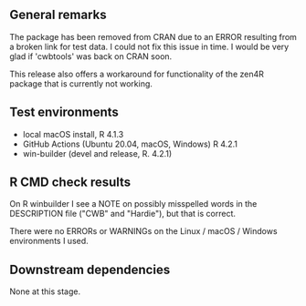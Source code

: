 ## General remarks

The package has been removed from CRAN due to an ERROR resulting from a 
broken link for test data. I could not fix this issue in time. I would be very
glad if 'cwbtools' was back on CRAN soon.

This release also offers a workaround for functionality of the zen4R package 
that is currently not working.


## Test environments

* local macOS install, R 4.1.3
* GitHub Actions (Ubuntu 20.04, macOS, Windows) R 4.2.1
* win-builder (devel and release, R. 4.2.1)

## R CMD check results

On R winbuilder I see a NOTE on possibly misspelled words in the DESCRIPTION
file ("CWB" and "Hardie"), but that is correct.

There were no ERRORs or WARNINGs on the Linux / macOS / Windows environments I used. 


## Downstream dependencies

None at this stage.

